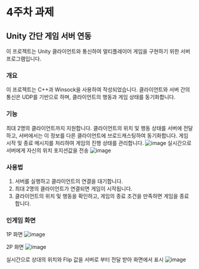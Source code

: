 # 4주차 과제 
## Unity 간단 게임 서버 연동
이 프로젝트는 Unity 클라이언트와 통신하여 멀티플레이어 게임을 구현하기 위한 서버 프로그램입니다.
### 개요 
이 프로젝트는 C++과 Winsock을 사용하여 작성되었습니다. 클라이언트와 서버 간의 통신은 UDP를 기반으로 하며, 클라이언트의 행동과 게임 상태를 동기화합니다.
### 기능 
최대 2명의 클라이언트까지 지원합니다.
클라이언트의 위치 및 행동 상태를 서버에 전달하고, 서버에서는 이 정보를 다른 클라이언트에 브로드캐스팅하여 동기화합니다.
게임 시작 및 종료 메시지를 처리하여 게임의 진행 상태를 관리합니다.
![image](https://github.com/BankBoy22/2024network_study/assets/48702307/fa612e1e-a407-4c27-bb62-6aaebbcdac12)
실시간으로 서버에게 자신의 위치 포지션값을 전송
![image](https://github.com/BankBoy22/2024network_study/assets/48702307/58c6e662-b6b4-4701-ab68-83efb93f98dc)
### 사용법
1. 서버를 실행하고 클라이언트의 연결을 대기합니다.
2. 최대 2명의 클라이언트가 연결되면 게임이 시작됩니다.
3. 클라이언트의 위치 및 행동을 확인하고, 게임의 종료 조건을 만족하면 게임을 종료합니다.
### 인게임 화면
1P 화면
![image](https://github.com/BankBoy22/2024network_study/assets/48702307/22fe9d72-aa9d-4fac-a141-85b49f099ef9)

2P 화면
![image](https://github.com/BankBoy22/2024network_study/assets/48702307/2ae34c37-fdc5-4b3c-b05c-78d79998f716)

실시간으로 상대의 위치와 Flip 값을 서버로 부터 전달 받아 화면에서 표시
![image](https://github.com/BankBoy22/2024network_study/assets/48702307/7fbbf95f-8628-4dba-a4e5-a697be2bbdfc)
